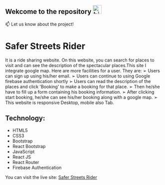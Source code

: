 ## Wekcome to the repository <img src="https://user-images.githubusercontent.com/1303154/88677602-1635ba80-d120-11ea-84d8-d263ba5fc3c0.gif" width="28px" alt="hi">


:mailbox: Let us know about the project!

# Safer Streets Rider

It is a ride sharing website. On this website, you can search for places to visit and can see the description of the spectacular places.This site I integrate google map. Here are more facilities for a user. They are:
➢ Users can sign up using his/her email.
➢ Users can continue to using Google firebase authentication shortly
➢ Users can read the description of the places and click 'Booking' to make a booking for that place.
➢ Then he/she have to fill up a form containing his booking information.
➢ After clicking start booking, he/she can see his/her booking along with a google map.
➢ This website is responsive Desktop, mobile also Tab.

## Technology: 
- HTML5
- CSS3
- Bootstrap
- React Bootstrap
- JavaScript
- React JS
- React Router
- Firebase Authentication

You can visit the live site: [Safer Streets Rider](https://premier-sports-team.netlify.app/)
